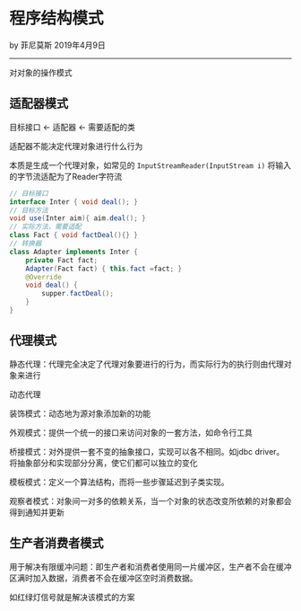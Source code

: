 # 程序结构模式

by 菲尼莫斯 2019年4月9日

---

对对象的操作模式

## 适配器模式

目标接口 <- 适配器 <- 需要适配的类

适配器不能决定代理对象进行什么行为

本质是生成一个代理对象，如常见的 `InputStreamReader(InputStream i)` 将输入的字节流适配为了Reader字符流

```java
// 目标接口
interface Inter { void deal(); }
// 目标方法
void use(Inter aim){ aim.deal(); }
// 实际方法，需要适配
class Fact { void factDeal(){} }
// 转换器
class Adapter implements Inter {
    private Fact fact;
    Adapter(Fact fact) { this.fact =fact; }
    @Override
    void deal() {
        supper.factDeal();
    }
}
```

## 代理模式

静态代理：代理完全决定了代理对象要进行的行为，而实际行为的执行则由代理对象来进行

动态代理

装饰模式：动态地为源对象添加新的功能

外观模式：提供一个统一的接口来访问对象的一套方法，如命令行工具

桥接模式：对外提供一套不变的抽象接口，实现可以各不相同。如jdbc driver。将抽象部分和实现部分分离，使它们都可以独立的变化

模板模式：定义一个算法结构，而将一些步骤延迟到子类实现。

观察者模式：对象间一对多的依赖关系，当一个对象的状态改变所依赖的对象都会得到通知并更新

## 生产者消费者模式

用于解决有限缓冲问题：即生产者和消费者使用同一片缓冲区，生产者不会在缓冲区满时加入数据，消费者不会在缓冲区空时消费数据。

如红绿灯信号就是解决该模式的方案
